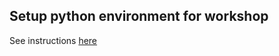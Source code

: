 ## Setup python environment for workshop

See instructions [here](./setup/local-install-instructions.md)